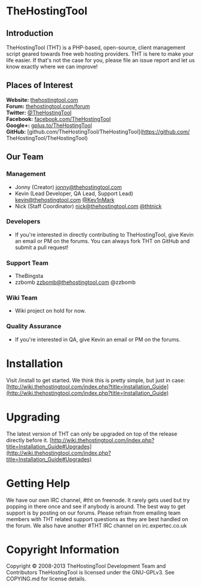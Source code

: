 # TheHostingTool
## Introduction
TheHostingTool (THT) is a PHP-based, open-source, client management script
geared towards free web hosting providers. THT is here to make your life
easier. If that's not the case for you, please file an issue report and
let us know exactly where we can improve!

## Places of Interest
**Website:** [thehostingtool.com](https://thehostingtool.com/)  
**Forum:** [thehostingtool.com/forum](https://thehostingtool.com/forum/)  
**Twitter:** [@TheHostingTool](https://twitter.com/TheHostingTool)  
**Facebook:** [facebook.com/TheHostingTool](https://www.facebook.com/TheHostingTool)  
**Google+:** [gplus.to/TheHostingTool](http://gplus.to/TheHostingTool)  
**GitHub:** [github.com/TheHostingTool/TheHostingTool](https://github.com/  TheHostingTool/TheHostingTool)


## Our Team
### Management
* Jonny (Creator) <jonny@thehostingtool.com>
* Kevin (Lead Developer, QA Lead, Support Lead) <kevin@thehostingtool.com> [@Kev1nMark](https://twitter.com/Kev1nMark)
* Nick (Staff Coordinator) <nick@thehostingtool.com> [@thtnick](https://twitter.com/thtnick)


### Developers
* If you're interested in directly contributing to TheHostingTool, give Kevin an email or PM on the forums. You can always fork THT on GitHub and submit a pull request!

### Support Team
* TheBingsta
* zzbomb <zzbomb@thehostingtool.com> @zzbomb

### Wiki Team
* Wiki project on hold for now.

### Quality Assurance
* If you're interested in QA, give Kevin an email or PM on the forums.

# Installation
Visit /install to get started. We think this is pretty simple, but just in case:
[http://wiki.thehostingtool.com/index.php?title=Installation_Guide](http://wiki.thehostingtool.com/index.php?title=Installation_Guide)


# Upgrading
The latest version of THT can only be upgraded on top of the release directly before it.
[http://wiki.thehostingtool.com/index.php?title=Installation_Guide#Upgrades](http://wiki.thehostingtool.com/index.php?title=Installation_Guide#Upgrades)


# Getting Help
We have our own IRC channel, #tht on freenode. It rarely gets used but try popping in
there once and see if anybody is around. The best way to get support is by posting on
our forums. Please refrain from emailing team members with THT related support
questions as they are best handled on the forum. We also have another #THT IRC
channel on irc.expertec.co.uk


# Copyright Information
Copyright © 2008-2013 TheHostingTool Development Team and Contributors
TheHostingTool is licensed under the GNU-GPLv3. See COPYING.md for license details.
